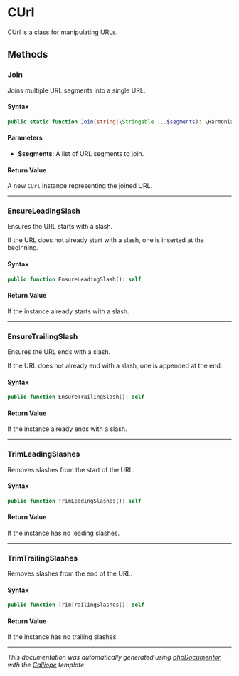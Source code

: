# CUrl

CUrl is a class for manipulating URLs.

## Methods

### Join

Joins multiple URL segments into a single URL.

#### Syntax

```php
public static function Join(string|\Stringable ...$segments): \Harmonia\Core\CUrl
```

#### Parameters

- **$segments**: A list of URL segments to join.

#### Return Value

A new `CUrl` instance representing the joined URL.

---

### EnsureLeadingSlash

Ensures the URL starts with a slash.

If the URL does not already start with a slash, one is inserted at the
beginning.

#### Syntax

```php
public function EnsureLeadingSlash(): self
```

#### Return Value

If the instance already starts with a slash.

---

### EnsureTrailingSlash

Ensures the URL ends with a slash.

If the URL does not already end with a slash, one is appended at the
end.

#### Syntax

```php
public function EnsureTrailingSlash(): self
```

#### Return Value

If the instance already ends with a slash.

---

### TrimLeadingSlashes

Removes slashes from the start of the URL.

#### Syntax

```php
public function TrimLeadingSlashes(): self
```

#### Return Value

If the instance has no leading slashes.

---

### TrimTrailingSlashes

Removes slashes from the end of the URL.

#### Syntax

```php
public function TrimTrailingSlashes(): self
```

#### Return Value

If the instance has no trailing slashes.

---

*This documentation was automatically generated using [phpDocumentor](http://www.phpdoc.org/) with the [Calliope](https://github.com/DaphneWebFramework/Calliope) template.*
